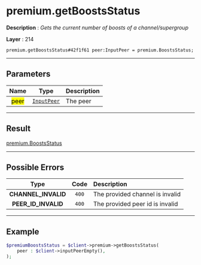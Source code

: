 # premium.getBoostsStatus

**Description** : *Gets the current number of boosts of a channel/supergroup*

**Layer** : 214

```tl
premium.getBoostsStatus#42f1f61 peer:InputPeer = premium.BoostsStatus;
```

---

## Parameters

| Name | Type | Description |
| :---: | :---: | :--- |
| <mark>peer</mark> | [`InputPeer`](type/InputPeer) | The peer |

---

## Result

[premium.BoostsStatus](type/premium.BoostsStatus)

---

## Possible Errors

| Type | Code | Description |
| :---: | :---: | :--- |
| **CHANNEL_INVALID** | `400` | The provided channel is invalid |
| **PEER_ID_INVALID** | `400` | The provided peer id is invalid |

---

## Example

```php
$premiumBoostsStatus = $client->premium->getBoostsStatus(
	peer : $client->inputPeerEmpty(),
);
```